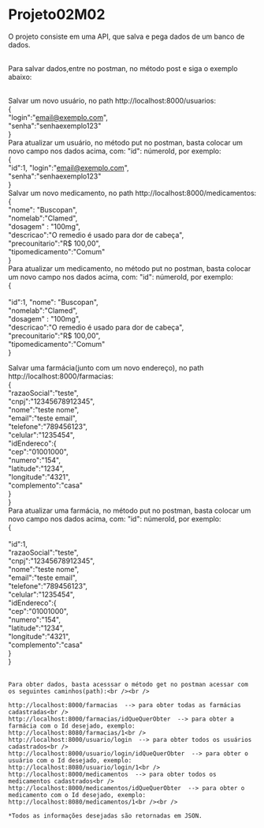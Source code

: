 # Projeto02M02
O projeto consiste em uma API, que salva e pega dados de um banco de dados.<br /><br />

Para salvar dados,entre no postman, no método post e siga o exemplo abaixo:<br /><br />

Salvar um novo usuário, no path http://localhost:8000/usuarios:<br />
    {<br />
      "login":"email@exemplo.com",<br />
      "senha":"senhaexemplo123"<br />
    }<br />
    Para atualizar um usuário, no método put no postman, basta colocar um novo campo nos dados acima, com: "id": númeroId, por exemplo:<br />
    { <br />
      "id":1,
      "login":"email@exemplo.com",<br />
      "senha":"senhaexemplo123"<br />
    }<br />
Salvar um novo medicamento, no path http://localhost:8000/medicamentos:<br />
    {   <br />
        "nome": "Buscopan",<br />
        "nomelab":"Clamed",<br />
        "dosagem" : "100mg",<br />
        "descricao":"O remedio é usado para dor de cabeça",<br />
        "precounitario":"R$ 100,00",<br />
        "tipomedicamento":"Comum"<br />
    }<br />
    Para atualizar um medicamento, no método put no postman, basta colocar um novo campo nos dados acima, com: "id": númeroId, por exemplo:<br />
    {<br />    
        "id":1,
        "nome": "Buscopan",<br />
        "nomelab":"Clamed",<br />
        "dosagem" : "100mg",<br />
        "descricao":"O remedio é usado para dor de cabeça",<br />
        "precounitario":"R$ 100,00",<br />
        "tipomedicamento":"Comum"<br />
    }<br />

Salvar uma farmácia(junto com um novo endereço), no path http://localhost:8000/farmacias:<br />
    { <br />
        "razaoSocial":"teste",<br />
        "cnpj":"12345678912345",<br />
        "nome":"teste nome",<br />
        "email":"teste email",<br />
        "telefone":"789456123",<br />
        "celular":"1235454",<br />
        "idEndereco":{<br />
            "cep":"01001000",<br />
            "numero":"154",<br />
            "latitude":"1234",<br />
            "longitude":"4321",<br />
            "complemento":"casa"<br />
        }<br />
    }<br />
    Para atualizar uma farmácia, no método put no postman, basta colocar um novo campo nos dados acima, com: "id": númeroId, por exemplo:<br />
    { <br />  
        "id":1,<br />
        "razaoSocial":"teste",<br />
        "cnpj":"12345678912345",<br />
        "nome":"teste nome",<br />
        "email":"teste email",<br />
        "telefone":"789456123",<br />
        "celular":"1235454",<br />
        "idEndereco":{<br />
            "cep":"01001000",<br />
            "numero":"154",<br />
            "latitude":"1234",<br />
            "longitude":"4321",<br />
            "complemento":"casa"<br />
        }<br />
    }<br /><br />
    
    Para obter dados, basta acesssar o método get no postman acessar com os seguintes caminhos(path):<br /><br />
    
    http://localhost:8000/farmacias  --> para obter todas as farmácias cadastradas<br />
    http://localhost:8000/farmacias/idQueQuerObter  --> para obter a farmácia com o Id desejado, exemplo: http://localhost:8080/farmacias/1<br />
    http://localhost:8000/usuario/login  --> para obter todos os usuários cadastrados<br />
    http://localhost:8000/usuario/login/idQueQuerObter  --> para obter o usuário com o Id desejado, exemplo: http://localhost:8080/usuario/login/1<br />
    http://localhost:8000/medicamentos  --> para obter todos os medicamentos cadastrados<br />
    http://localhost:8000/medicamentos/idQueQuerObter  --> para obter o medicamento com o Id desejado, exemplo: http://localhost:8080/medicamentos/1<br /><br />
    
    *Todos as informações desejadas são retornadas em JSON.
